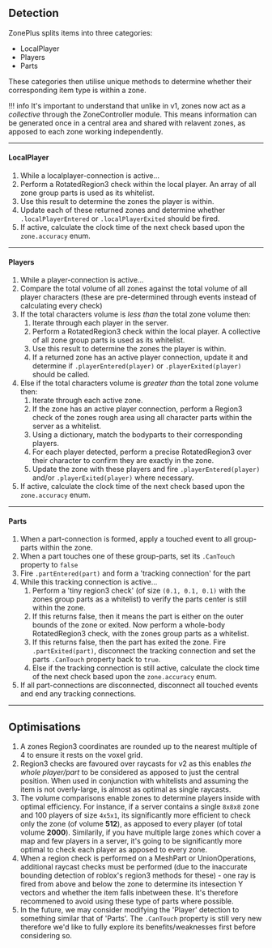 ## Detection
ZonePlus splits items into three categories:

- LocalPlayer
- Players
- Parts

These categories then utilise unique methods to determine whether their corresponding item type is within a zone.

!!! info
    It's important to understand that unlike in v1, zones now act as a *collective* through the ZoneController module. This means information can be generated once in a central area and shared with relavent zones, as apposed to each zone working independently.

-------------------------------------
#### LocalPlayer
1. While a localplayer-connection is active...
2. Perform a RotatedRegion3 check within the local player. An array of all zone group parts is used as its whitelist.
3. Use this result to determine the zones the player is within.
4. Update each of these returned zones and determine whether ``.localPlayerEntered`` or ``.localPlayerExited`` should be fired.
5. If active, calculate the clock time of the next check based upon the ``zone.accuracy`` enum.

-------------------------------------
####  Players
1. While a player-connection is active...
2. Compare the total volume of all zones against the total volume of all player characters (these are pre-determined through events instead of calculating every check)
3. If the total characters volume is *less than* the total zone volume then:
      1. Iterate through each player in the server.
      2. Perform a RotatedRegion3 check within the local player. A collective of all zone group parts is used as its whitelist.
      3. Use this result to determine the zones the player is within.
      4. If a returned zone has an active player connection, update it and determine if ``.playerEntered(player)`` or ``.playerExited(player)`` should be called.
4. Else if the total characters volume is *greater than* the total zone volume then:
      1. Iterate through each active zone.
      2. If the zone has an active player connection, perform a Region3 check of the zones rough area using all character parts within the server as a whitelist.
      3. Using a dictionary, match the bodyparts to their corresponding players.
      4. For each player detected, perform a precise RotatedRegion3 over their character to confirm they are exactly in the zone.
      5. Update the zone with these players and fire ``.playerEntered(player)`` and/or ``.playerExited(player)`` where necessary.
5. If active, calculate the clock time of the next check based upon the ``zone.accuracy`` enum.

-------------------------------------
#### Parts
1. When a part-connection is formed, apply a touched event to all group-parts within the zone.
2. When a part touches one of these group-parts, set its ``.CanTouch`` property to ``false``
3. Fire ``.partEntered(part)`` and form a 'tracking connection' for the part
4. While this tracking connection is active...
      1. Perform a 'tiny region3 check' (of size ``(0.1, 0.1, 0.1)`` with the zones group parts as a whitelist) to verify the parts center is still within the zone.
      2. If this returns false, then it means the part is either on the outer bounds of the zone or exited. Now perform a whole-body RotatedRegion3 check, with the zones group parts as a whitelist.
      3. If this returns false, then the part has exited the zone. Fire ``.partExited(part)``, disconnect the tracking connection and set the parts ``.CanTouch`` property back to ``true``.
      4. Else if the tracking connection is still active, calculate the clock time of the next check based upon the ``zone.accuracy`` enum.
5. If all part-connections are disconnected, disconnect all touched events and end any tracking connections.

-------------------------------------
## Optimisations
1. A zones Region3 coordinates are rounded up to the nearest multiple of 4 to ensure it rests on the voxel grid.
2. Region3 checks are favoured over raycasts for v2 as this enables *the whole player/part* to be considered as apposed to just the central position. When used in conjunction with whitelists and assuming the item is not overly-large, is almost as optimal as single raycasts.
3. The volume comparisons enable zones to determine players inside with optimal efficiency. For instance, if a server contains a single ``8x8x8`` zone and 100 players of size ``4x5x1``, its significantly more efficient to check only the zone (of volume **512**), as apposed to every player (of total volume **2000**). Similarily, if you have multiple large zones which cover a map and few players in a server, it's going to be significantly more optimal to check each player as apposed to every zone.
4. When a region check is performed on a MeshPart or UnionOperations, additional raycast checks must be performed (due to the inaccurate bounding detection of roblox's region3 methods for these) - one ray is fired from above and below the zone to determine its intesection Y vectors and whether the item falls inbetween these. It's therefore recommened to avoid using these type of parts where possible.
5. In the future, we may consider modifying the 'Player' detection to something similar that of 'Parts'. The ``.CanTouch`` property is still very new therefore we'd like to fully explore its benefits/weaknesses first before considering so.